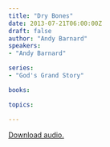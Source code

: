 ```yaml
---
title: "Dry Bones"
date: 2013-07-21T06:00:00Z
draft: false
author: "Andy Barnard"
speakers:
- "Andy Barnard"

series:
- "God's Grand Story"

books:

topics:

---
```

[Download audio.](https://s3.amazonaws.com/highway/sermons/2013_07/21_Dry_Bones.mp3)